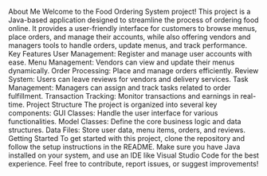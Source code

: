 About Me
Welcome to the Food Ordering System project! This project is a Java-based application designed to streamline the process of ordering food online. It provides a user-friendly interface for customers to browse menus, place orders, and manage their accounts, while also offering vendors and managers tools to handle orders, update menus, and track performance.
Key Features
User Management: Register and manage user accounts with ease.
Menu Management: Vendors can view and update their menus dynamically.
Order Processing: Place and manage orders efficiently.
Review System: Users can leave reviews for vendors and delivery services.
Task Management: Managers can assign and track tasks related to order fulfillment.
Transaction Tracking: Monitor transactions and earnings in real-time.
Project Structure
The project is organized into several key components:
GUI Classes: Handle the user interface for various functionalities.
Model Classes: Define the core business logic and data structures.
Data Files: Store user data, menu items, orders, and reviews.
Getting Started
To get started with this project, clone the repository and follow the setup instructions in the README. Make sure you have Java installed on your system, and use an IDE like Visual Studio Code for the best experience.
Feel free to contribute, report issues, or suggest improvements!
